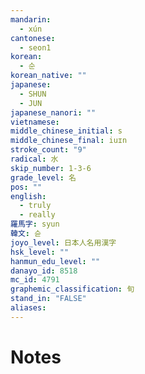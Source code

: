```yaml
---
mandarin:
  - xún
cantonese:
  - seon1
korean:
  - 순
korean_native: ""
japanese:
  - SHUN
  - JUN
japanese_nanori: ""
vietnamese:
middle_chinese_initial: s
middle_chinese_final: iuɪn
stroke_count: "9"
radical: 水
skip_number: 1-3-6
grade_level: 名
pos: ""
english:
  - truly
  - really
羅馬字: syun
韓文: 슌
joyo_level: 日本人名用漢字
hsk_level: ""
hanmun_edu_level: ""
danayo_id: 8518
mc_id: 4791
graphemic_classification: 旬
stand_in: "FALSE"
aliases:
---
```


# Notes
